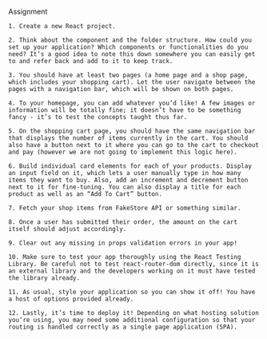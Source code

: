 Assignment

    1. Create a new React project.

    2. Think about the component and the folder structure. How could you set up your application? Which components or functionalities do you need? It’s a good idea to note this down somewhere you can easily get to and refer back and add to it to keep track.

    3. You should have at least two pages (a home page and a shop page, which includes your shopping cart). Let the user navigate between the pages with a navigation bar, which will be shown on both pages.

    4. To your homepage, you can add whatever you’d like! A few images or information will be totally fine; it doesn’t have to be something fancy - it’s to test the concepts taught thus far.

    5. On the shopping cart page, you should have the same navigation bar that displays the number of items currently in the cart. You should also have a button next to it where you can go to the cart to checkout and pay (however we are not going to implement this logic here).

    6. Build individual card elements for each of your products. Display an input field on it, which lets a user manually type in how many items they want to buy. Also, add an increment and decrement button next to it for fine-tuning. You can also display a title for each product as well as an “Add To Cart” button.

    7. Fetch your shop items from FakeStore API or something similar.

    8. Once a user has submitted their order, the amount on the cart itself should adjust accordingly.

    9. Clear out any missing in props validation errors in your app!

    10. Make sure to test your app thoroughly using the React Testing Library. Be careful not to test react-router-dom directly, since it is an external library and the developers working on it must have tested the library already.

    11. As usual, style your application so you can show it off! You have a host of options provided already.

    12. Lastly, it’s time to deploy it! Depending on what hosting solution you’re using, you may need some additional configuration so that your routing is handled correctly as a single page application (SPA).
